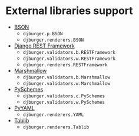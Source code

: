 # External libraries support

* [BSON](https://github.com/py-bson/bson)
    * `djburger.p.BSON`
    * `djburger.renderers.BSON`
* [Django REST Framework](django-rest-framework.org)
    * `djburger.validators.b.RESTFramework`
    * `djburger.validators.w.RESTFramework`
    * `djburger.renderers.RESTFramework`
* [Marshmallow](https://github.com/marshmallow-code/marshmallow)
    * `djburger.validators.b.Marshmallow`
    * `djburger.validators.w.Marshmallow`
* [PySchemes](https://github.com/shivylp/pyschemes)
    * `djburger.validators.c.PySchemes`
    * `djburger.validators.w.PySchemes`
* [PyYAML](https://github.com/yaml/pyyaml)
    * `djburger.renderers.YAML`
* [Tablib](https://github.com/kennethreitz/tablib)
    * `djburger.renderers.Tablib`
